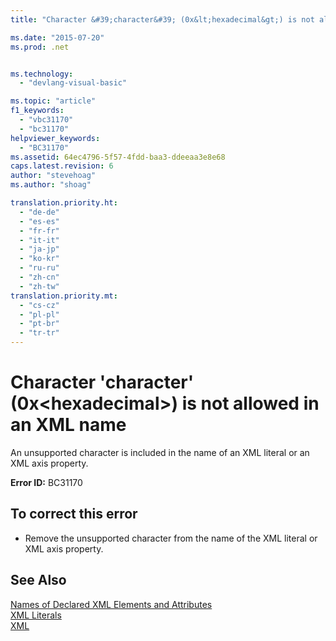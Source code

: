 ```yaml
---
title: "Character &#39;character&#39; (0x&lt;hexadecimal&gt;) is not allowed in an XML name | Microsoft Docs"

ms.date: "2015-07-20"
ms.prod: .net


ms.technology: 
  - "devlang-visual-basic"

ms.topic: "article"
f1_keywords: 
  - "vbc31170"
  - "bc31170"
helpviewer_keywords: 
  - "BC31170"
ms.assetid: 64ec4796-5f57-4fdd-baa3-ddeeaa3e8e68
caps.latest.revision: 6
author: "stevehoag"
ms.author: "shoag"

translation.priority.ht: 
  - "de-de"
  - "es-es"
  - "fr-fr"
  - "it-it"
  - "ja-jp"
  - "ko-kr"
  - "ru-ru"
  - "zh-cn"
  - "zh-tw"
translation.priority.mt: 
  - "cs-cz"
  - "pl-pl"
  - "pt-br"
  - "tr-tr"
---
```

# Character &#39;character&#39; (0x&lt;hexadecimal&gt;) is not allowed in an XML name
An unsupported character is included in the name of an XML literal or an XML axis property.  
  
 **Error ID:** BC31170  
  
## To correct this error  
  
-   Remove the unsupported character from the name of the XML literal or XML axis property.  
  
## See Also  
 [Names of Declared XML Elements and Attributes](../../visual-basic/programming-guide/language-features/xml/names-of-declared-xml-elements-and-attributes.md)   
 [XML Literals](../../visual-basic/language-reference/xml-literals/index.md)   
 [XML](../../visual-basic/programming-guide/language-features/xml/index.md)